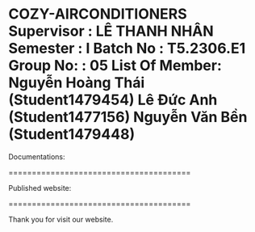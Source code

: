 COZY-AIRCONDITIONERS
Supervisor : LÊ THANH NHÂN
Semester : I
Batch No : T5.2306.E1
Group No: : 05
List Of Member:
Nguyễn Hoàng Thái (Student1479454)
Lê Đức Anh (Student1477156)
Nguyễn Văn Bền (Student1479448)
=======================================

Documentations:

=======================================

Published website:

=======================================

Thank you for visit our website.
